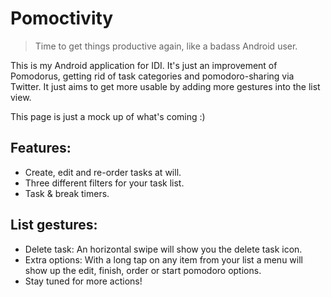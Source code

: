 # Pomoctivity

> Time to get things productive again, like a badass Android user.

This is my Android application for IDI. It's just an improvement of Pomodorus, getting rid of task categories and pomodoro-sharing via Twitter. It just aims to get more usable by adding more gestures into the list view.

This page is just a mock up of what's coming :)

## Features:

* Create, edit and re-order tasks at will.
* Three different filters for your task list.
* Task & break timers.

## List gestures:

* Delete task: An horizontal swipe will show you the delete task icon.
* Extra options: With a long tap on any item from your list a menu will show up the edit, finish, order or start pomodoro options.
* Stay tuned for more actions!